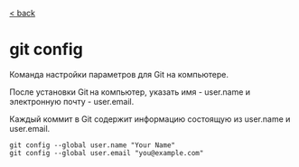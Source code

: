 [< back](/readme.md)

# git config

Команда настройки параметров для Git на компьютере.

После установки Git на компьютер, указать имя - user.name и электронную почту - user.email.

Каждый коммит в Git содержит информацию состоящую из user.name и user.email.

```
git config --global user.name "Your Name"
git config --global user.email "you@example.com"
```
